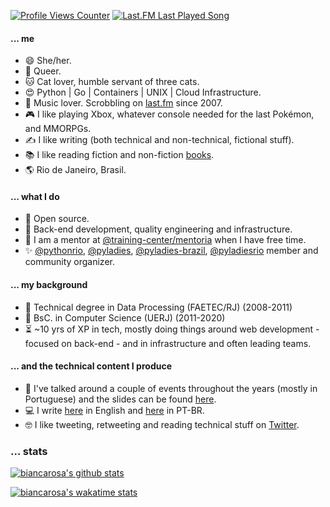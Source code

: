 [![Profile Views Counter](https://komarev.com/ghpvc/?username=biancarosa&color=blueviolet)](https://github.com/antonkomarev/github-profile-views-counter) [![Last.FM Last Played Song](https://img.shields.io/endpoint?color=blueviolet&url=https://lastfm-last-played.biancarosa.com.br/biahll/latest-song?format=shields.io)](https://github.com/biancarosa/lastfm-last-played)

#### ... me
- 😄 She/her.
- 🌈 Queer.
- 🐱 Cat lover, humble servant of three cats.
- 😍 Python | Go | Containers | UNIX | Cloud Infrastructure.
- 🎵 Music lover. Scrobbling on [last.fm](http://last.fm/user/biahll) since 2007.
- 🎮 I like playing Xbox, whatever console needed for the last Pokémon, and MMORPGs.
- ✍️ I like writing (both technical and non-technical, fictional stuff).
- 📚 I like reading fiction and non-fiction [books](https://www.skoob.com.br/usuario/28503-bia).
- 🌎 Rio de Janeiro, Brasil.

#### ... what I do
- 💓 Open source.
- 💚 Back-end development, quality engineering and infrastructure.
- 🥰 I am a mentor at [@training-center/mentoria](https://github.com/training-center/mentoria) when I have free time.
- ✨ [@pythonrio](https://github.com/pythonrio), [@pyladies](https://github.com/pyladies), [@pyladies-brazil](https://github.com/pyladies-brazil), [@pyladiesrio](https://github.com/pyladiesrio) member and community organizer.

#### ... my background
- 🏫 Technical degree in Data Processing (FAETEC/RJ) (2008-2011)
- 🏫 BsC. in Computer Science (UERJ) (2011-2020)
- ⏳ ~10 yrs of XP in tech, mostly doing things around web development - focused on back-end - and in infrastructure and often leading teams.

#### ... and the technical content I produce
- 🎤 I've talked around a couple of events throughout the years (mostly in Portuguese) and the slides can be found [here](https://biancarosa.com.br/talks/).
- 💻 I write [here](https://biancarosa.com.br) in English and [here](https://biancarosa.com.br/pt/) in PT-BR.
- 🤓 I like tweeting, retweeting and reading technical stuff on [Twitter](https://twitter.com/__biancarosa).

### ... stats

[![biancarosa's github stats](https://github-readme-stats.vercel.app/api?username=biancarosa&theme=dracula&count_private=true)](https://github.com/anuraghazra/github-readme-stats) 

[![biancarosa's wakatime stats](https://github-readme-stats.vercel.app/api/wakatime?username=@biancarosa&theme=dracula)](https://github.com/anuraghazra/github-readme-stats) 
